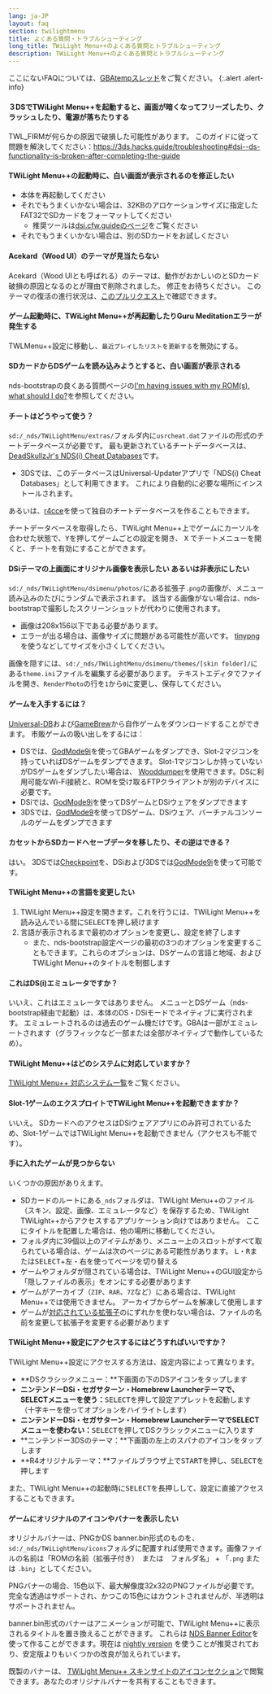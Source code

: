 ```yaml
---
lang: ja-JP
layout: faq
section: twilightmenu
title: よくある質問・トラブルシューティング
long_title: TWiLight Menu++のよくある質問とトラブルシューティング
description: TWiLight Menu++のよくある質問とトラブルシューティング
---
```


ここにないFAQについては、[GBAtempスレッド](https://gbatemp.net/threads/ds-i-3ds-twilight-menu-gui-for-ds-i-games-and-ds-i-menu-replacement.472200/)をご覧ください。
{:.alert .alert-info}

#### ３DSでTWiLight Menu++を起動すると、画面が暗くなってフリーズしたり、クラッシュしたり、電源が落ちたりする
TWL_FIRMが何らかの原因で破損した可能性があります。 このガイドに従って問題を解決してください：<https://3ds.hacks.guide/troubleshooting#dsi--ds-functionality-is-broken-after-completing-the-guide>

#### TWiLight Menu++の起動時に、白い画面が表示されるのを修正したい
- 本体を再起動してください
- それでもうまくいかない場合は、32KBのアロケーションサイズに指定したFAT32でSDカードをフォーマットしてください
   - 推奨ツールは[dsi.cfw.guideのページ](https://dsi.cfw.guide/sd-card-setup.html)をご覧ください
- それでもうまくいかない場合は、別のSDカードをお試しください

#### Acekard（Wood UI）のテーマが見当たらない
Acekard（Wood UIとも呼ばれる）のテーマは、動作がおかしいのとSDカード破損の原因となるのとが理由で削除されました。 修正をお待ちください。 このテーマの復活の進行状況は、[このプルリクエスト](https://github.com/DS-Homebrew/TWiLightMenu/pull/1109)で確認できます。

#### ゲーム起動時に、TWiLight Menu++が再起動したりGuru Meditationエラーが発生する
TWLMenu++設定に移動し、`最近プレイしたリストを更新する`を無効にする。

#### SDカードからDSゲームを読み込みようとすると、白い画面が表示される
nds-bootstrapの良くある質問ページの[I'm having issues with my ROM(s), what should I do?](../nds-bootstrap/faq?faq=im-having-issues-with-my-roms-what-should-i-do)を参照してください。

#### チートはどうやって使う？
`sd:/_nds/TWiLightMenu/extras/`フォルダ内に`usrcheat.dat`ファイルの形式のチートデータベースが必要です。 最も更新されているチートデータベースは、[DeadSkullzJr's NDS(i) Cheat Databases](https://gbatemp.net/threads/488711/)です。
- 3DSでは、このデータベースはUniversal-Updaterアプリで「NDS(i) Cheat Databases」として利用てきます。 これにより自動的に必要な場所にインストールされます。

あるいは、[r4cce](http://hp.vector.co.jp/authors/VA013928/soft_en.html)を使って独自のチートデータベースを作ることもできます。

チートデータベースを取得したら、TWiLight Menu++上でゲームにカーソルを合わせた状態で、<kbd class="face">Y</kbd>を押してゲームごとの設定を開き、 <kbd class="face">X</kbd> でチートメニューを開くと、チートを有効にすることができます。

#### DSiテーマの上画面にオリジナル画像を表示したい あるいは非表示にしたい
`sd:/_nds/TWiLightMenu/dsimenu/photos/`にある拡張子`.png`の画像が、メニュー読み込みのたびにランダムで表示されます。 該当する画像がない場合は、nds-bootstrapで撮影したスクリーンショットが代わりに使用されます。

- 画像は208x156以下である必要があります。
- エラーが出る場合は、画像サイズに問題がある可能性が高いです。 [tinypng](https://tinypng.com)を使うなどしてサイズを小さくしてください。

画像を隠すには、`sd:/_nds/TWiLightMenu/dsimenu/themes/[skin folder]/`にある`theme.ini`ファイルを編集する必要があります。 テキストエディタでファイルを開き、`RenderPhoto`の行を`1`から`0`に変更し、保存してください。

#### ゲームを入手するには？
[Universal-DB](https://db.universal-team.net/ds)および[GameBrew](https://www.gamebrew.org/wiki/List_of_all_DS_homebrew#Games)から自作ゲームをダウンロードすることができます。 市販ゲームの吸い出しをするには：
- DSでは、[GodMode9i](https://github.com/DS-Homebrew/GodMode9i/releases)を使ってGBAゲームをダンプでき、Slot-2マジコンを持っていればDSゲームをダンプできます。 Slot-1マジコンしか持っていないがDSゲームをダンプしたい場合は、 [Wooddumper](https://digiex.net/attachments/wooddumper_r89-zip.14735/)を使用できます。DSに利用可能なWi-Fi接続と、ROMを受け取るFTPクライアントが別のデバイスに必要です。
- DSiでは、[GodMode9i](https://github.com/DS-Homebrew/GodMode9i/releases)を使ってDSゲームとDSiウェアをダンプできます
- 3DSでは、[GodMode9](https://github.com/d0k3/GodMode9/releases)を使ってDSゲーム、DSiウェア、バーチァルコンソールのゲームをダンプできます

#### カセットからSDカードへセーブデータを移したり、その逆はできる？
はい。 3DSでは[Checkpoint](https://github.com/FlagBrew/Checkpoint/releases)を、DSiおよび3DSでは[GodMode9i](https://github.com/DS-Homebrew/GodMode9i/releases)を使って可能です。

#### TWiLight Menu++の言語を変更したい
1. TWiLight Menu++設定を開きます。これを行うには、TWiLight Menu++を読み込んでいる間に<kbd>SELECT</kbd>を押し続けます
1. 言語が表示されるまで最初のオプションを変更し、設定を終了します
   - また、nds-bootstrap設定ページの最初の3つのオプションを変更することもできます。これらのオプションは、DSゲームの言語と地域、およびTWiLight Menu++のタイトルを制御します

#### これはDS(i)エミュレータですか？
いいえ、これはエミュレータではありません。 メニューとDSゲーム（nds-bootstrap経由で起動）は、本体のDS・DSiモードでネイティブに実行されます。 エミュレートされるのは過去のゲーム機だけです。GBAは一部がエミュレートされます（グラフィックなど一部または全部がネイティブで動作しているため）。

#### TWiLight Menu++はどのシステムに対応していますか？
[TWiLight Menu++ 対応システム一覧](../ds-index/emulators#list-of-supported-systems-by-twilight-menu)をご覧ください。

#### Slot-1ゲームのエクスプロイトでTWiLight Menu++を起動できますか？
いいえ。 SDカードへのアクセスはDSiウェアアプリにのみ許可されているため、Slot-1ゲームではTWiLight Menu++を起動できません（アクセスも不能です）。

#### 手に入れたゲームが見つからない
いくつかの原因がありえます。
- SDカードのルートにある`_nds`フォルダは、TWiLight Menu++のファイル（スキン、設定、画像、エミュレータなど）を保存するため、TWiLight TWiLight++からアクセスするアプリケーション向けではありません。 ここにタイトルを配置した場合は、他の場所に移動してください。
- フォルダ内に39個以上のアイテムがあり、メニュー上のスロットがすべて取られている場合は、ゲームは次のページにある可能性があります。 <kbd class="l">L</kbd>・<kbd class="r">R</kbd>または<kbd>SELECT</kbd>+<kbd>左</kbd>・<kbd>右</kbd>を使ってページを切り替える
- ゲームやフォルダが隠されている場合は、TWiLight Menu++のGUI設定から「隠しファイルの表示」をオンにする必要があります
- ゲームがアーカイブ（`ZIP`、`RAR`、`7Z`など）にある場合は、TWiLight Menu++では使用できません。 アーカイブからゲームを解凍して使用します
- ゲームが[対応されている拡張子](../ds-index/emulators#list-of-systems-supported-by-twilight-menu)のにずれかを使わない場合は、ファイルの名前を変更して拡張子を変更する必要があります

#### TWiLight Menu++設定にアクセスするにはどうすればいいですか？
TWiLight Menu++設定にアクセスする方法は、設定内容によって異なります。
- **DSクラシックメニュー：**下画面の下のDSアイコンをタップします
- **ニンテンドーDSi・セガサターン・Homebrew Launcherテーマで、SELECTメニューを使う：**<kbd>SELECT</kbd>を押して設定アプレットを起動します（十字キーを使ってオプションをハイライトします）
- **ニンテンドーDSi・セガサターン・Homebrew LauncherテーマでSELECTメニューを使わない：**<kbd>SELECT</kbd>を押してDSクラシックメニューに入ります
- **ニンテンドー3DSのテーマ：**下画面の左上のスパナのアイコンをタップします
- **R4オリジナルテーマ：**ファイルブラウザ上で<kbd>START</kbd>を押し、<kbd>SELECT</kbd>を押します

また、TWiLight Menu++の起動時に<kbd>SELECT</kbd>を長押しして、設定に直接アクセスすることもできます。

#### ゲームにオリジナルのアイコンやバナーを表示したい
オリジナルバナーは、PNGかDS banner.bin形式のものを、`sd:/_nds/TWiLightMenu/icons`フォルダに配置すれば使用できます。画像ファイルの名前は「ROMの名前（拡張子付き）　または　フォルダ名」 + 「`.png` または `.bin`」としてください。

PNGバナーの場合、15色以下、最大解像度32x32のPNGファイルが必要です。 完全な透過はサポートされ、かつこの15色にはカウントされませんが、半透明はサポートされません。

banner.bin形式のバナーはアニメーションが可能で、TWiLight Menu++に表示されるタイトルを置き換えることができます。 これらは [NDS Banner Editor](https://github.com/TheGameratorT/NDS_Banner_Editor/releases)を使って作ることができます。現在は [nightly version](https://nightly.link/TheGameratorT/NDS_Banner_Editor/workflows/build/master) を使うことが推奨されており、安定版よりもいくつかの改良が加えられています。

既製のバナーは、 [TWiLight Menu++ スキンサイトのアイコンセクション](https://skins.ds-homebrew.com/icon/)で閲覧できます。あなたのオリジナルバナーを共有することもできます。
